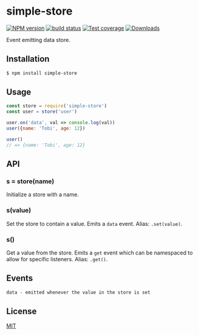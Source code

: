 # simple-store
[![NPM version][npm-image]][npm-url]
[![build status][travis-image]][travis-url]
[![Test coverage][coveralls-image]][coveralls-url]
[![Downloads][downloads-image]][downloads-url]

Event emitting data store.

## Installation
```sh
$ npm install simple-store
```

## Usage
```js
const store = require('simple-store')
const user = store('user')

user.on('data', val => console.log(val))
user({name: 'Tobi', age: 12})

user()
// => {name: 'Tobi', age: 12}
```

## API
### s = store(name)
Initialize a store with a name.

### s(value)
Set the store to contain a value. Emits a `data` event. Alias: `.set(value)`.

### s()
Get a value from the store. Emits a `get` event which can
be namespaced to allow for specific listeners. Alias: `.get()`.

## Events
```txt
data - emitted whenever the value in the store is set
```

## License
[MIT](https://tldrlegal.com/license/mit-license)

[npm-image]: https://img.shields.io/npm/v/simple-store.svg?style=flat-square
[npm-url]: https://npmjs.org/package/simple-store
[travis-image]: https://img.shields.io/travis/yoshuawuyts/simple-store.svg?style=flat-square
[travis-url]: https://travis-ci.org/yoshuawuyts/simple-store
[coveralls-image]: https://img.shields.io/coveralls/yoshuawuyts/simple-store.svg?style=flat-square
[coveralls-url]: https://coveralls.io/r/yoshuawuyts/simple-store?branch=master
[downloads-image]: http://img.shields.io/npm/dm/simple-store.svg?style=flat-square
[downloads-url]: https://npmjs.org/package/simple-store
